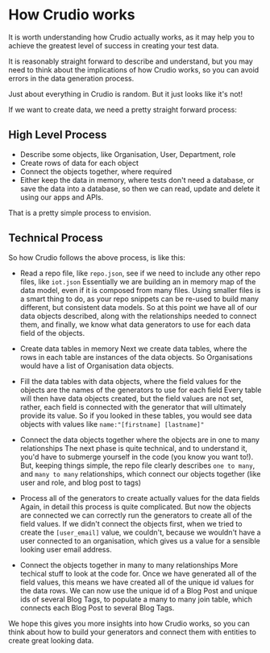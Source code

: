 # How Crudio works
It is worth understanding how Crudio actually works, as it may help you to achieve the greatest level of success in creating your test data.

It is reasonably straight forward to describe and understand, but you may need to think about the implications of how Crudio works, so you can avoid errors in the data generation process.

Just about everything in Crudio is random. But it just looks like it's not!

If we want to create data, we need a pretty straight forward process:

## High Level Process
- Describe some objects, like Organisation, User, Department, role
- Create rows of data for each object 
- Connect the objects together, where required
- Either keep the data in memory, where tests don't need a database, or save the data into a database, so then we can read, update and delete it using our apps and APIs.  

That is a pretty simple process to envision.

## Technical Process
So how Crudio follows the above process, is like this:

- Read a repo file, like `repo.json`, see if we need to include any other repo files, like `iot.json`
  Essentially we are building an in memory map of the data model, even if it is composed from many files.
  Using smaller files is a smart thing to do, as your repo snippets can be re-used to build many different, but consistent data models.
  So at this point we have all of our data objects described, along with the relationships needed to connect them, and finally, we know what data generators to use for each data field of the objects.

- Create data tables in memory
  Next we create data tables, where the rows in each table are instances of the data objects. So Organisations would have a list of Organisation data objects.
  
- Fill the data tables with data objects, where the field values for the objects are the names of the generators to use for each field
  Every table will then have data objects created, but the field values are not set, rather, each field is connected with the generator that will ultimately provide its value.
  So if you looked in these tables, you would see data objects with values like `name:"[firstname] [lastname]"`
  
- Connect the data objects together where the objects are in one to many relationships
  The next phase is quite technical, and to understand it, you'd have to submerge yourself in the code (you know you want to!).
  But, keeping things simple, the repo file clearly describes `one to many`, and `many to many` relationships, which connect our objects together (like user and role, and blog post to tags) 
  
- Process all of the generators to create actually values for the data fields
  Again, in detail this process is quite complicated. But now the objects are connected we can correctly run the generators to create all of the field values.
  If we didn't connect the objects first, when we tried to create the `[user_email]` value, we couldn't, because we wouldn't have a user connected to an organisation, which gives us a value for a sensible looking user email address.

- Connect the objects together in many to many relationships
  More techical stuff to look at the code for. Once we have generated all of the field values, this means we have created all of the unique id values for the data rows.
  We can now use the unique id of a Blog Post and unique ids of several Blog Tags, to populate a many to many join table, which connects each Blog Post to several Blog Tags.

We hope this gives you more insights into how Crudio works, so you can think about how to build your generators and connect them with entities to create great looking data.
